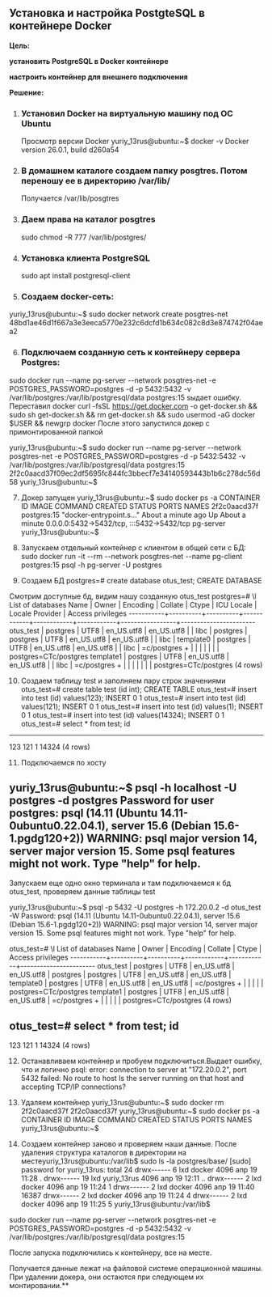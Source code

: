 ## Установка и настройка PostgteSQL в контейнере Docker

**Цель:**

**установить PostgreSQL в Docker контейнере**

**настроить контейнер для внешнего подключения**

**Решение:**

1. ### Установил Docker на виртуальную машину под ОС Ubuntu
   Просмотр версии Docker
   yuriy_13rus@ubuntu:~$ docker -v
   Docker version 26.0.1, build d260a54

2. ### В домашнем каталоге создаем папку posgtres. Потом переношу ее в директорию /var/lib/
   Получается /var/lib/posgtres

3. ### Даем права на каталог posgtres
   sudo chmod -R 777 /var/lib/postgres/
 
4. ### Установка клиента PostgreSQL
   sudo apt install postgresql-client

5. ### Создаем docker-сеть: 
  yuriy_13rus@ubuntu:~$ sudo docker network create posgtres-net
  48bd1ae46d1f667a3e3eeca5770e232c6dcfd1b634c082c8d3e874742f04aea2

6. ### Подключаем созданную сеть к контейнеру сервера Postgres:
  sudo docker run --name pg-server --network posgtres-net -e POSTGRES_PASSWORD=postgres -d -p 5432:5432 -v /var/lib/postgres:/var/lib/postgresql/data postgres:15
  sыдает ошибку.
  Переставил docker
  curl -fsSL https://get.docker.com -o get-docker.sh && sudo sh get-docker.sh && rm get-docker.sh && sudo usermod -aG docker $USER && newgrp docker
  После этого запустился докер с примонтированной папкой

yuriy_13rus@ubuntu:~$ sudo docker run --name pg-server --network posgtres-net -e POSTGRES_PASSWORD=postgres -d -p 5432:5432 -v /var/lib/postgres:/var/lib/postgresql/data postgres:15
2f2c0aacd37f09ec2df5695fc844fc3bbecf7e34140593443b1b6c278dc56d58
yuriy_13rus@ubuntu:~$

7. Докер запущен
yuriy_13rus@ubuntu:~$ sudo docker ps -a
CONTAINER ID   IMAGE         COMMAND                  CREATED              STATUS              PORTS                                       NAMES
2f2c0aacd37f   postgres:15   "docker-entrypoint.s…"   About a minute ago   Up About a minute   0.0.0.0:5432->5432/tcp, :::5432->5432/tcp   pg-server
yuriy_13rus@ubuntu:~$


8. Запускаем отдельный контейнер с клиентом в общей сети с БД: 
sudo docker run -it --rm --network posgtres-net --name pg-client postgres:15 psql -h pg-server -U postgres

9. Создаем БД 
postgres=# create database otus_test;
CREATE DATABASE

Смотрим доступные бд, видим нашу созданную otus_test
postgres=# \l
                                                List of databases
   Name    |  Owner   | Encoding |  Collate   |   Ctype    | ICU Locale | Locale Provider |   Access privileges
-----------+----------+----------+------------+------------+------------+-----------------+-----------------------
 otus_test | postgres | UTF8     | en_US.utf8 | en_US.utf8 |            | libc            |
 postgres  | postgres | UTF8     | en_US.utf8 | en_US.utf8 |            | libc            |
 template0 | postgres | UTF8     | en_US.utf8 | en_US.utf8 |            | libc            | =c/postgres          +
           |          |          |            |            |            |                 | postgres=CTc/postgres
 template1 | postgres | UTF8     | en_US.utf8 | en_US.utf8 |            | libc            | =c/postgres          +
           |          |          |            |            |            |                 | postgres=CTc/postgres
(4 rows)

10. Создаем таблицу test и заполняем пару строк значениями
otus_test=# create table test (id int);
CREATE TABLE
otus_test=# insert into test (id) values(123);
INSERT 0 1
otus_test=# insert into test (id) values(121);
INSERT 0 1
otus_test=# insert into test (id) values(1);
INSERT 0 1
otus_test=# insert into test (id) values(14324);
INSERT 0 1
otus_test=# select * from test;
  id
-------
   123
   121
     1
 14324
(4 rows)

11. Подключаемся по хосту

yuriy_13rus@ubuntu:~$ psql -h localhost -U postgres -d postgres
Password for user postgres:
psql (14.11 (Ubuntu 14.11-0ubuntu0.22.04.1), server 15.6 (Debian 15.6-1.pgdg120+2))
WARNING: psql major version 14, server major version 15.
         Some psql features might not work.
Type "help" for help.
--
Запускаем еще одно окно терминала и там подключаемся к бд otus_test, проверяем данные таблицы test

yuriy_13rus@ubuntu:~$ psql -p 5432 -U postgres -h 172.20.0.2 -d otus_test -W
Password:
psql (14.11 (Ubuntu 14.11-0ubuntu0.22.04.1), server 15.6 (Debian 15.6-1.pgdg120+2))
WARNING: psql major version 14, server major version 15.
         Some psql features might not work.
Type "help" for help.

otus_test=# \l
                                 List of databases
   Name    |  Owner   | Encoding |  Collate   |   Ctype    |   Access privileges
-----------+----------+----------+------------+------------+-----------------------
 otus_test | postgres | UTF8     | en_US.utf8 | en_US.utf8 |
 postgres  | postgres | UTF8     | en_US.utf8 | en_US.utf8 |
 template0 | postgres | UTF8     | en_US.utf8 | en_US.utf8 | =c/postgres          +
           |          |          |            |            | postgres=CTc/postgres
 template1 | postgres | UTF8     | en_US.utf8 | en_US.utf8 | =c/postgres          +
           |          |          |            |            | postgres=CTc/postgres
(4 rows)

otus_test=# select * from test;
  id
-------
   123
   121
     1
 14324
(4 rows)

12. Останавливаем контейнер и пробуем подключиться.Выдает ошибку, что и логично
psql: error: connection to server at "172.20.0.2", port 5432 failed: No route to host
        Is the server running on that host and accepting TCP/IP connections?

13. Удаляем контейнер
yuriy_13rus@ubuntu:~$ sudo docker rm 2f2c0aacd37f
2f2c0aacd37f
yuriy_13rus@ubuntu:~$ sudo docker ps -a
CONTAINER ID   IMAGE     COMMAND   CREATED   STATUS    PORTS     NAMES
yuriy_13rus@ubuntu:~$

14. Создаем контейнер заново и проверяем наши данные.
После удаления структура каталогов в директории на местеyuriy_13rus@ubuntu:/var/lib$ sudo ls -la postgres/base/
[sudo] password for yuriy_13rus:
total 24
drwx------  6 lxd docker      4096 апр 19 11:28 .
drwx------ 19 lxd yuriy_13rus 4096 апр 19 12:11 ..
drwx------  2 lxd docker      4096 апр 19 11:24 1
drwx------  2 lxd docker      4096 апр 19 11:40 16387
drwx------  2 lxd docker      4096 апр 19 11:24 4
drwx------  2 lxd docker      4096 апр 19 11:25 5
yuriy_13rus@ubuntu:/var/lib$

sudo docker run --name pg-server --network posgtres-net -e POSTGRES_PASSWORD=postgres -d -p 5432:5432 -v /var/lib/postgres:/var/lib/postgresql/data postgres:15

После запуска подключились к контейнеру, все на месте.

Получается данные лежат на файловой системе операционной машины. 
При удалении докера, они остаются при следующем их монтировании.**
